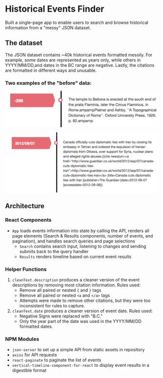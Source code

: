 # Historical Events Finder

Built a single-page app to enable users to search and browse historical information from a "messy" JSON dataset.

## The dataset

The JSON dataset contains ~40k historical events formatted messily. For example, some dates are represented as years only, while others in YYYY/MM/DD,and dates in the BC range are negative. Lastly, the citations are formatted in different ways and unusable.

### Two examples of the "before" data:

!["Example 1: BC dates are in negative"](/client/src/img/example1.png "Example 1: BC dates are in negative")

!["Example 2: Citations are messy"](/client/src/img/example2.png "Example 2: Citations are messy")

## Architecture

### React Components

- `App` loads events information into state by calling the API, renders all page elements (Search & Results components, number of events, and pagination), and handles search queries and page selections
  - `Search` contains search input, listening to changes and sending submits back to the query handler
  - `Results` renders timeline based on current event results

### Helper Functions

1. `cleanText.description` produces a cleaner version of the event descriptions by removing most citation information. Rules used:
   - Remove all paired or nested `{` and `}` tags
   - Remove all paired or nested `<a` and `</a>` tags
   - Attempts were made to remove other citations, but they were too inconsistent for rules to capture.
2. `cleanText.date` produces a cleaner version of event date. Rules used:
   - Negative Signs were replaced with "B.C."
   - Only the year part of the date was used in the YYYY/MM/DD formatted dates.

### NPM Modules

- `json-server` to set up a simple API from static assets in repository
- `axios` for API requests
- `react-paginate` to paginate the list of events
- `vertical-timeline-component-for-react` to display event results in a digestible format
